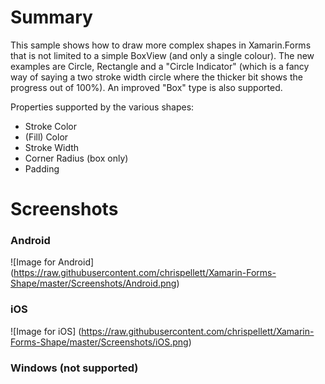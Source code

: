 # Summary
This sample shows how to draw more complex shapes in Xamarin.Forms that is not limited to a simple BoxView (and only a single colour). The new examples are Circle, Rectangle and a "Circle Indicator" (which is a fancy way of saying a two stroke width circle where the thicker bit shows the progress out of 100%). An improved "Box" type is also supported.


Properties supported by the various shapes:
* Stroke Color
* (Fill) Color
* Stroke Width
* Corner Radius (box only)
* Padding


# Screenshots

### Android

![Image for Android]
(https://raw.githubusercontent.com/chrispellett/Xamarin-Forms-Shape/master/Screenshots/Android.png)

### iOS

![Image for iOS]
(https://raw.githubusercontent.com/chrispellett/Xamarin-Forms-Shape/master/Screenshots/iOS.png)

### Windows (not supported)